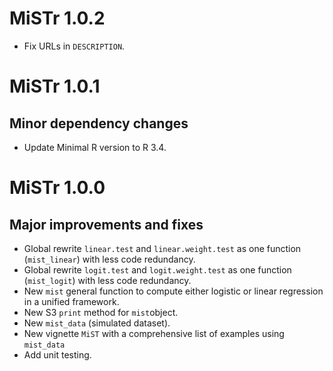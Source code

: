 # MiSTr 1.0.2

- Fix URLs in `DESCRIPTION`.

# MiSTr 1.0.1

## Minor dependency changes

* Update Minimal R version to R 3.4.

# MiSTr 1.0.0

## Major improvements and fixes

* Global rewrite `linear.test` and `linear.weight.test` as one function (`mist_linear`) with less code redundancy.
* Global rewrite `logit.test` and `logit.weight.test` as one function (`mist_logit`) with less code redundancy.
* New `mist` general function to compute either logistic or linear regression in a unified framework.
* New S3 `print` method for `mist`object.
* New `mist_data` (simulated dataset).
* New vignette `MiST` with a comprehensive list of examples using `mist_data`
* Add unit testing.
